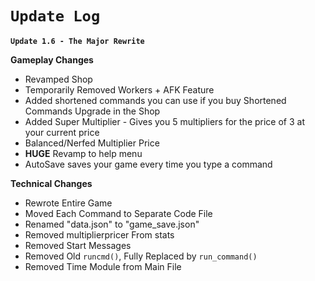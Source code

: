 **`Update Log`**
=

**`Update 1.6 - The Major Rewrite`**


**Gameplay Changes**
- Revamped Shop
- Temporarily Removed Workers + AFK Feature
- Added shortened commands you can use if you buy Shortened Commands Upgrade in the Shop
- Added Super Multiplier - Gives you 5 multipliers for the price of 3 at your current price
- Balanced/Nerfed Multiplier Price
- **HUGE** Revamp to help menu
- AutoSave saves your game every time you type a command

**Technical Changes**
- Rewrote Entire Game
- Moved Each Command to Separate Code File
- Renamed "data.json" to "game_save.json" 
- Removed multiplierpricer From stats
- Removed Start Messages
- Removed Old `runcmd()`, Fully Replaced by `run_command()`
- Removed Time Module from Main File